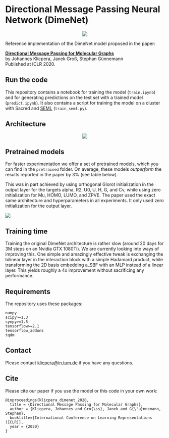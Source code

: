 # Directional Message Passing Neural Network (DimeNet)

<p align="center">
<img src="https://github.com/klicperajo/dimenet/blob/master/2dfilters_large_layer2.png?raw=true">
</p>


Reference implementation of the DimeNet model proposed in the paper:

**[Directional Message Passing for Molecular Graphs](https://www.daml.in.tum.de/dimenet)**   
by Johannes Klicpera, Janek Groß, Stephan Günnemann   
Published at ICLR 2020.

## Run the code
This repository contains a notebook for training the model (`train.ipynb`) and for generating predictions on the test set with a trained model (`predict.ipynb`). It also contains a script for training the model on a cluster with Sacred and [SEML](https://github.com/TUM-DAML/seml) (`train_seml.py`).

## Architecture

<p align="center">
<img src="https://github.com/klicperajo/dimenet/blob/master/architecture.svg?raw=true&sanitize=true">
</p>

## Pretrained models

For faster experimentation we offer a set of pretrained models, which you can find in the `pretrained` folder. On average, these models _outperform_ the results reported in the paper by 3% (see table below).

This was in part achieved by using orthogonal Glorot initialization in the output layer for the targets alpha, R2, U0, U, H, G, and Cv, while using zero initialization for Mu, HOMO, LUMO, and ZPVE. The paper used the exact same architecture and hyperparameters in all experiments. It only used zero initialization for the output layer.

<p align="left">
<img src="https://github.com/klicperajo/dimenet/blob/master/results_qm9_tf2.svg?raw=true&sanitize=true">
</p>

## Training time

Training the original DimeNet architecture is rather slow (around 20 days for 3M steps on an Nvidia GTX 1080Ti). We are currently looking into ways of improving this. One simple and amazingly effective tweak is exchanging the bilinear layer in the interaction block with a simple Hadamard product, while transforming the 2D basis embedding a_SBF with an MLP instead of a linear layer. This yields roughly a 4x improvement without sacrificing any performance.

## Requirements
The repository uses these packages:

```
numpy
scipy>=1.3
sympy>=1.5
tensorflow>=2.1
tensorflow_addons
tqdm
```

## Contact
Please contact klicpera@in.tum.de if you have any questions.

## Cite
Please cite our paper if you use the model or this code in your own work:

```
@inproceedings{klicpera_dimenet_2020,
  title = {Directional Message Passing for Molecular Graphs},
  author = {Klicpera, Johannes and Gro{\ss}, Janek and G{\"u}nnemann, Stephan},
  booktitle={International Conference on Learning Representations (ICLR)},
  year = {2020}
}
```

